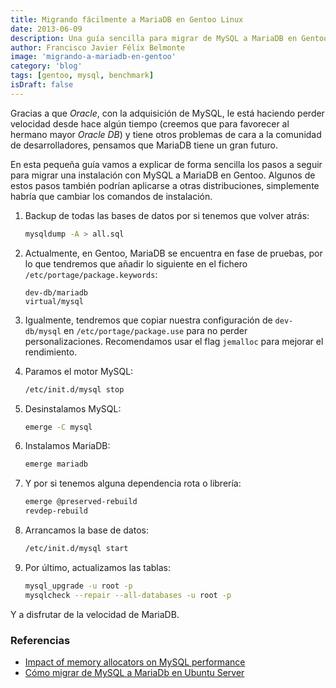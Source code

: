 ```yaml
---
title: Migrando fácilmente a MariaDB en Gentoo Linux
date: 2013-06-09
description: Una guía sencilla para migrar de MySQL a MariaDB en Gentoo, destacando los pasos clave y consejos para optimizar el rendimiento.
author: Francisco Javier Félix Belmonte
image: 'migrando-a-mariadb-en-gentoo'
category: 'blog'
tags: [gentoo, mysql, benchmark]
isDraft: false
---
```


Gracias a que *Oracle*, con la adquisición de MySQL, le está haciendo perder velocidad desde hace algún tiempo (creemos
que para favorecer al hermano mayor *Oracle DB*) y tiene otros problemas de cara a la comunidad de desarrolladores,
pensamos que MariaDB tiene un gran futuro.

En esta pequeña guía vamos a explicar de forma sencilla los pasos a seguir para migrar una instalación con MySQL a
MariaDB en Gentoo. Algunos de estos pasos también podrían aplicarse a otras distribuciones, simplemente habría que
cambiar los comandos de instalación.

1. Backup de todas las bases de datos por si tenemos que volver atrás:

    ```bash
    mysqldump -A > all.sql
    ```

2. Actualmente, en Gentoo, MariaDB se encuentra en fase de pruebas, por lo que tendremos que añadir lo siguiente en el
   fichero `/etc/portage/package.keywords`:

    ```text
    dev-db/mariadb
    virtual/mysql
    ```

3. Igualmente, tendremos que copiar nuestra configuración de `dev-db/mysql` en `/etc/portage/package.use` para no perder
   personalizaciones.
   Recomendamos usar el flag `jemalloc` para mejorar el rendimiento.

4. Paramos el motor MySQL:

    ```bash
    /etc/init.d/mysql stop
    ```

5. Desinstalamos MySQL:

    ```bash
    emerge -C mysql
    ```

6. Instalamos MariaDB:

    ```bash
    emerge mariadb
    ```

7. Y por si tenemos alguna dependencia rota o librería:

    ```bash
    emerge @preserved-rebuild
    revdep-rebuild
    ```

8. Arrancamos la base de datos:

    ```bash
    /etc/init.d/mysql start
    ```

9. Por último, actualizamos las tablas:

    ```bash
    mysql_upgrade -u root -p
    mysqlcheck --repair --all-databases -u root -p
    ```

Y a disfrutar de la velocidad de MariaDB.

### Referencias

- [Impact of memory allocators on MySQL performance](https://www.mysqlperformanceblog.com/2012/07/05/impact-of-memory-allocators-on-mysql-performance/)
- [Cómo migrar de MySQL a MariaDb en Ubuntu Server](https://davidburgosonline.com/ddbb-base-datos/2013/como-migrar-de-mysql-a-mariadb-en-ubuntu-server/)
